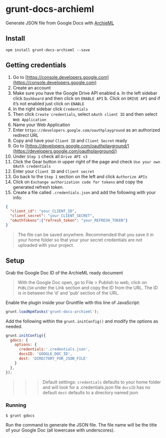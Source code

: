 # grunt-docs-archieml
Generate JSON file from Google Docs with [ArchieML](http://archieml.org/)

## Install
```
npm install grunt-docs-archieml --save
```

## Getting credentials
1. Go to [https://console.developers.google.com](https://console.developers.google.com)
2. Create an account
3. Make sure you have the Google Drive API enabled
   a. In the left sidebar click `Dashboard` and then click on `ENABLE API`
   b. Click on `DRIVE API` and if it’s not enabled just click on `ENABLE`
4. In the right sidebar click `Credentials`
5. Then click `Create credentials`, select `oAuth client ID` and then select `Web Application`
6. Name your Web Application
7. Enter `https://developers.google.com/oauthplayground` as an authorized redirect URL
8. Copy and have your `Client ID` and `Client Secret` ready
9. Go to [https://developers.google.com/oauthplayground/](https://developers.google.com/oauthplayground/)
10. Under `Step 1` check all `Drive API v3`
11. Click the Gear button in upper right of the page and check `Use your own OAuth credentials`
12. Enter your `Client ID` and `Client secret`
13. Go back to the `Step 1` section on the left and click `Authorize APIs`
14. Click on `Exchange authorization code for tokens` and copy the generated refresh token.
15. Create a file called `.credentials.json` and add the following with your info:
```json
{
  "client_id": "your_CLIENT_ID",
  "client_secret": "your_CLIENT_SECRET",
  "oAuthTokens":{"refresh_token": "your_REFRESH_TOKEN"}
} 
```

> The file can be saved anywhere. Recommended that you save it in your home folder so that your your secret credentials are not uploaded with your project.

## Setup
Grab the Google Doc ID of the ArchieML ready document
>With the Google Doc open, go to File > Publish to web, click on `PUBLISH` under the Link section and copy the ID from the URL. The ID is in between the ‘d’ and ‘pub’ section of the URL.

Enable the plugin inside your Gruntfile with this line of JavaScript:
```js
grunt.loadNpmTasks('grunt-docs-archieml');
```

Add the following within the `grunt.initConfig()` and modify the options as needed.

```js
grunt.initConfig({
  gdocs: {
    options: {
      credentials:'.credentials.json',
      docsID: 'GOOGLE_DOC_ID',
      dest: 'DIRECTORY_FOR_JSON_FILE' 
    }
  },
});
```
>>> Default settings:
 `credentials` defaults to your home folder and will look for a .credentials.json file
 `docsID` has no default
 `dest` defaults to a directory named json

### Running
```
$ grunt gdocs
```
Run the command to generate the JSON file. The file name will be the title of your Google Doc (all lowercase with underscores).